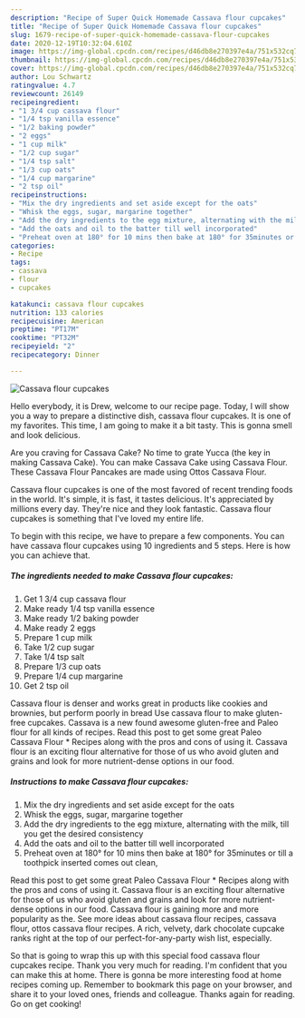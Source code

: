 ```yaml
---
description: "Recipe of Super Quick Homemade Cassava flour cupcakes"
title: "Recipe of Super Quick Homemade Cassava flour cupcakes"
slug: 1679-recipe-of-super-quick-homemade-cassava-flour-cupcakes
date: 2020-12-19T10:32:04.610Z
image: https://img-global.cpcdn.com/recipes/d46db8e270397e4a/751x532cq70/cassava-flour-cupcakes-recipe-main-photo.jpg
thumbnail: https://img-global.cpcdn.com/recipes/d46db8e270397e4a/751x532cq70/cassava-flour-cupcakes-recipe-main-photo.jpg
cover: https://img-global.cpcdn.com/recipes/d46db8e270397e4a/751x532cq70/cassava-flour-cupcakes-recipe-main-photo.jpg
author: Lou Schwartz
ratingvalue: 4.7
reviewcount: 26149
recipeingredient:
- "1 3/4 cup cassava flour"
- "1/4 tsp vanilla essence"
- "1/2 baking powder"
- "2 eggs"
- "1 cup milk"
- "1/2 cup sugar"
- "1/4 tsp salt"
- "1/3 cup oats"
- "1/4 cup margarine"
- "2 tsp oil"
recipeinstructions:
- "Mix the dry ingredients and set aside except for the oats"
- "Whisk the eggs, sugar, margarine together"
- "Add the dry ingredients to the egg mixture, alternating with the milk, till you get the desired consistency"
- "Add the oats and oil to the batter till well incorporated"
- "Preheat oven at 180° for 10 mins then bake at 180° for 35minutes or till a toothpick inserted comes out clean,"
categories:
- Recipe
tags:
- cassava
- flour
- cupcakes

katakunci: cassava flour cupcakes 
nutrition: 133 calories
recipecuisine: American
preptime: "PT17M"
cooktime: "PT32M"
recipeyield: "2"
recipecategory: Dinner

---
```



![Cassava flour cupcakes](https://img-global.cpcdn.com/recipes/d46db8e270397e4a/751x532cq70/cassava-flour-cupcakes-recipe-main-photo.jpg)

Hello everybody, it is Drew, welcome to our recipe page. Today, I will show you a way to prepare a distinctive dish, cassava flour cupcakes. It is one of my favorites. This time, I am going to make it a bit tasty. This is gonna smell and look delicious.

Are you craving for Cassava Cake? No time to grate Yucca (the key in making Cassava Cake). You can make Cassava Cake using Cassava Flour. These Cassava Flour Pancakes are made using Ottos Cassava Flour.

Cassava flour cupcakes is one of the most favored of recent trending foods in the world. It's simple, it is fast, it tastes delicious. It's appreciated by millions every day. They're nice and they look fantastic. Cassava flour cupcakes is something that I've loved my entire life.


To begin with this recipe, we have to prepare a few components. You can have cassava flour cupcakes using 10 ingredients and 5 steps. Here is how you can achieve that.

<!--inarticleads1-->

##### The ingredients needed to make Cassava flour cupcakes:

1. Get 1 3/4 cup cassava flour
1. Make ready 1/4 tsp vanilla essence
1. Make ready 1/2 baking powder
1. Make ready 2 eggs
1. Prepare 1 cup milk
1. Take 1/2 cup sugar
1. Take 1/4 tsp salt
1. Prepare 1/3 cup oats
1. Prepare 1/4 cup margarine
1. Get 2 tsp oil


Cassava flour is denser and works great in products like cookies and brownies, but perform poorly in bread Use cassava flour to make gluten-free cupcakes. Cassava is a new found awesome gluten-free and Paleo flour for all kinds of recipes. Read this post to get some great Paleo Cassava Flour * Recipes along with the pros and cons of using it. Cassava flour is an exciting flour alternative for those of us who avoid gluten and grains and look for more nutrient-dense options in our food. 

<!--inarticleads2-->

##### Instructions to make Cassava flour cupcakes:

1. Mix the dry ingredients and set aside except for the oats
1. Whisk the eggs, sugar, margarine together
1. Add the dry ingredients to the egg mixture, alternating with the milk, till you get the desired consistency
1. Add the oats and oil to the batter till well incorporated
1. Preheat oven at 180° for 10 mins then bake at 180° for 35minutes or till a toothpick inserted comes out clean,


Read this post to get some great Paleo Cassava Flour * Recipes along with the pros and cons of using it. Cassava flour is an exciting flour alternative for those of us who avoid gluten and grains and look for more nutrient-dense options in our food. Cassava flour is gaining more and more popularity as the. See more ideas about cassava flour recipes, cassava flour, ottos cassava flour recipes. A rich, velvety, dark chocolate cupcake ranks right at the top of our perfect-for-any-party wish list, especially. 

So that is going to wrap this up with this special food cassava flour cupcakes recipe. Thank you very much for reading. I'm confident that you can make this at home. There is gonna be more interesting food at home recipes coming up. Remember to bookmark this page on your browser, and share it to your loved ones, friends and colleague. Thanks again for reading. Go on get cooking!
